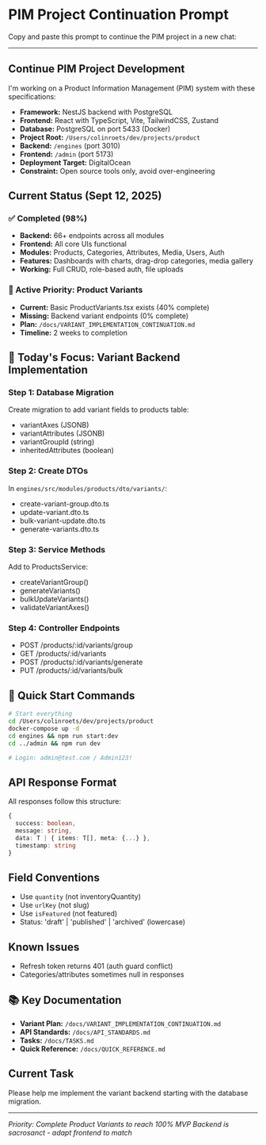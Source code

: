 # PIM Project Continuation Prompt

Copy and paste this prompt to continue the PIM project in a new chat:

---

## Continue PIM Project Development

I'm working on a Product Information Management (PIM) system with these specifications:
- **Framework:** NestJS backend with PostgreSQL
- **Frontend:** React with TypeScript, Vite, TailwindCSS, Zustand
- **Database:** PostgreSQL on port 5433 (Docker)
- **Project Root:** `/Users/colinroets/dev/projects/product`
- **Backend:** `/engines` (port 3010)
- **Frontend:** `/admin` (port 5173)
- **Deployment Target:** DigitalOcean
- **Constraint:** Open source tools only, avoid over-engineering

## Current Status (Sept 12, 2025)

### ✅ Completed (98%)
- **Backend:** 66+ endpoints across all modules
- **Frontend:** All core UIs functional
- **Modules:** Products, Categories, Attributes, Media, Users, Auth
- **Features:** Dashboards with charts, drag-drop categories, media gallery
- **Working:** Full CRUD, role-based auth, file uploads

### 🔧 Active Priority: Product Variants
- **Current:** Basic ProductVariants.tsx exists (40% complete)
- **Missing:** Backend variant endpoints (0% complete)
- **Plan:** `/docs/VARIANT_IMPLEMENTATION_CONTINUATION.md`
- **Timeline:** 2 weeks to completion

## 🎯 Today's Focus: Variant Backend Implementation

### Step 1: Database Migration
Create migration to add variant fields to products table:
- variantAxes (JSONB)
- variantAttributes (JSONB)
- variantGroupId (string)
- inheritedAttributes (boolean)

### Step 2: Create DTOs
In `engines/src/modules/products/dto/variants/`:
- create-variant-group.dto.ts
- update-variant.dto.ts
- bulk-variant-update.dto.ts
- generate-variants.dto.ts

### Step 3: Service Methods
Add to ProductsService:
- createVariantGroup()
- generateVariants()
- bulkUpdateVariants()
- validateVariantAxes()

### Step 4: Controller Endpoints
- POST /products/:id/variants/group
- GET /products/:id/variants
- POST /products/:id/variants/generate
- PUT /products/:id/variants/bulk

## 🚀 Quick Start Commands

```bash
# Start everything
cd /Users/colinroets/dev/projects/product
docker-compose up -d
cd engines && npm run start:dev
cd ../admin && npm run dev

# Login: admin@test.com / Admin123!
```

## API Response Format
All responses follow this structure:
```typescript
{
  success: boolean,
  message: string,
  data: T | { items: T[], meta: {...} },
  timestamp: string
}
```

## Field Conventions
- Use `quantity` (not inventoryQuantity)
- Use `urlKey` (not slug)
- Use `isFeatured` (not featured)
- Status: 'draft' | 'published' | 'archived' (lowercase)

## Known Issues
- Refresh token returns 401 (auth guard conflict)
- Categories/attributes sometimes null in responses

## 📚 Key Documentation
- **Variant Plan:** `/docs/VARIANT_IMPLEMENTATION_CONTINUATION.md`
- **API Standards:** `/docs/API_STANDARDS.md`
- **Tasks:** `/docs/TASKS.md`
- **Quick Reference:** `/docs/QUICK_REFERENCE.md`

## Current Task
Please help me implement the variant backend starting with the database migration.

---

*Priority: Complete Product Variants to reach 100% MVP*
*Backend is sacrosanct - adapt frontend to match*